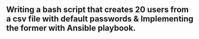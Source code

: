 ## Writing a bash script that creates 20 users from a csv file with default passwords & Implementing the former with Ansible playbook. 
